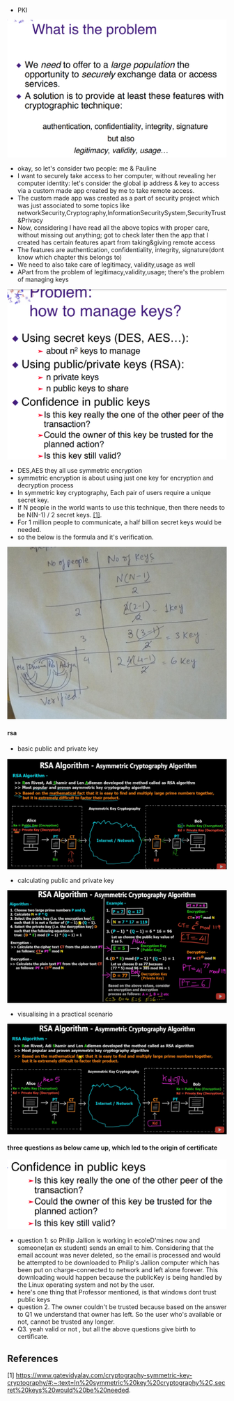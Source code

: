 - PKI

![Intro](https://github.com/anindameister/security/blob/master/snaps/266.PNG)

- okay, so let's consider two people: me & Pauline
- I want to securely take access to her computer, without revealing her computer identity: let's consider the global ip address & key to access via a custom made app created by me to take remote access.
- The custom made app was created as a part of security project which was just associated to some topics like networkSecurity,Cryptography,InformationSecuritySystem,SecurityTrust&Privacy
- Now, considering I have read all the above topics with proper care, without missing out anything; got to check later then the app that I created has certain features apart from taking&giving remote access
- The features are authentication, confidentiality, integrity, signature(dont know which chapter this belongs to)
- We need to also take care of legitimacy, validity,usage as well
- APart from the problem of legitimacy,validity,usage; there's the problem of managing keys

![Keys](https://github.com/anindameister/security/blob/master/snaps/267.PNG)

- DES,AES they all use symmetric encryption
- symmetric encryption is about using just one key for encryption and decryption process
- In symmetric key cryptography, Each pair of users require a unique secret key. 
- If N people in the world wants to use this technique, then there needs to be N(N-1) / 2 secret keys.  [[1]](#1).
- For 1 million people to communicate, a half billion secret keys would be needed.
- so the below is the formula and it's verification.

![Keys](https://github.com/anindameister/security/blob/master/snaps/268.PNG)

#### rsa

- basic public and private key

![Keys](https://github.com/anindameister/security/blob/master/snaps/269.PNG)

- calculating public and private key

![Keys](https://github.com/anindameister/security/blob/master/snaps/270.PNG)

- visualising in a practical scenario

![Keys](https://github.com/anindameister/security/blob/master/snaps/271.PNG)

#### three questions as below came up, which led to the origin of certificate

![Keys](https://github.com/anindameister/security/blob/master/snaps/272.PNG)

- question 1: so Philip Jallion is working in ecoleD'mines now and someone(an ex student) sends an email to him. Considering that the email account was never deleted, so the email is processed and would be attempted to be downloaded to Philip's Jallion computer which has been put on charge-connected to network and left alone forever. This downloading would happen because the publicKey is being handled by the Linux operating system and not by the user.
- here's one thing that Professor mentioned, is that windows dont trust public keys
- question 2. The owner couldn't be trusted because based on the answer to Q1 we understand that owner has left. So the user who's available or not, cannot be trusted any longer.
- Q3. yeah valid or not , but all the above questions give birth to certificate.



## References
<a id="1">[1]</a> 
https://www.gatevidyalay.com/cryptography-symmetric-key-cryptography/#:~:text=In%20symmetric%20key%20cryptography%2C,secret%20keys%20would%20be%20needed.

